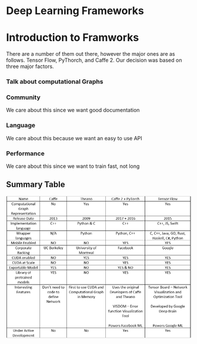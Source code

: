 # Deep Learning Frameworks
# Introduction to Framworks

There are a number of them out there, however the major ones are as follows. Tensor Flow, PyThorch, and Caffe 2.
Our decision was based on three major factors.

### Talk about computational Graphs

### Community
We care about this since we want good documentation

### Language
We care about this because we want an easy to use API 

### Performance 
We care about this since we want to train fast, not long

## Summary Table
![alt text](/Report_1/Design_Process/Frame_Work_Selection/DeepLearningFrameWorks.PNG)